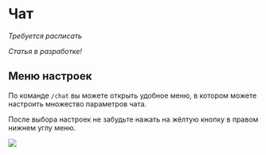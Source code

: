 # Чат


*Требуется расписать*

*Статья в разработке!* 

## Меню настроек

По команде `/chat` вы можете открыть удобное меню, в котором можете настроить множество параметров чата.

После выбора настроек не забудьте нажать на жёлтую кнопку в правом нижнем углу меню.

![](https://i.imgur.com/2ZGEwIS.png)
